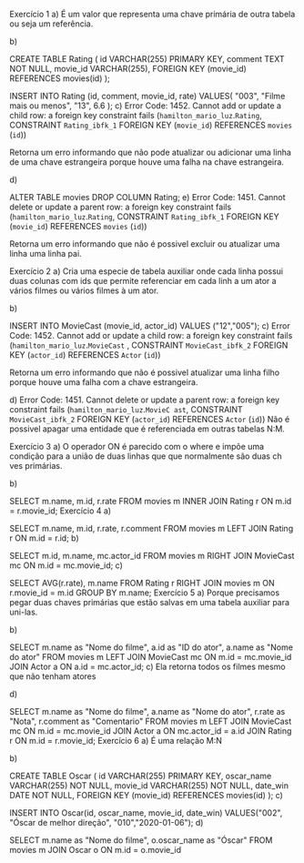 Exercício 1
a) É um valor que representa uma chave primária de outra tabela ou seja um referência.

b)

CREATE TABLE Rating (
	id VARCHAR(255) PRIMARY KEY,
    comment TEXT NOT NULL,
    movie_id VARCHAR(255),
    FOREIGN KEY (movie_id) REFERENCES movies(id)
);

INSERT INTO Rating (id, comment, movie_id, rate)
VALUES(
  "003", 
  "Filme mais ou menos",
  "13",
  6.6
);
c) Error Code: 1452. Cannot add or update a child row: a foreign key constraint fails (`hamilton_mario_luz`.`Rating`, CONSTRAINT `Rating_ibfk_1` FOREIGN KEY (`movie_id`) REFERENCES `movies` (`id`))

Retorna um erro informando que não pode atualizar ou adicionar uma linha de uma chave estrangeira porque houve uma falha na chave estrangeira.

d)

ALTER TABLE movies DROP COLUMN Rating;
e) Error Code: 1451. Cannot delete or update a parent row: a foreign key constraint fails (`hamilton_mario_luz`.`Rating`, CONSTRAINT `Rating_ibfk_1` FOREIGN KEY (`movie_id`) REFERENCES `movies` (`id`))

Retorna um erro informando que não é possivel excluir ou atualizar uma linha uma linha pai.

Exercício 2
a) Cria uma especie de tabela auxiliar onde cada linha possui duas colunas com ids que permite referenciar em cada linh a um ator a vários filmes ou vários filmes à um ator.

b)

INSERT INTO MovieCast (movie_id, actor_id) VALUES ("12","005");
c) Error Code: 1452. Cannot add or update a child row: a foreign key constraint fails (`hamilton_mario_luz`.`MovieCast` , CONSTRAINT `MovieCast_ibfk_2` FOREIGN KEY (`actor_id`) REFERENCES `Actor` (`id`))

Retorna um erro informando que não é possivel atualizar uma linha filho porque houve uma falha com a chave estrangeira.

d) Error Code: 1451. Cannot delete or update a parent row: a foreign key constraint fails (`hamilton_mario_luz`.`MovieC ast`, CONSTRAINT `MovieCast_ibfk_2` FOREIGN KEY (`actor_id`) REFERENCES `Actor` (`id`)) Não é possivel apagar uma entidade que é referenciada em outras tabelas N:M.

Exercício 3
a) O operador ON é parecido com o where e impõe uma condição para a união de duas linhas que que normalmente são duas ch ves primárias.

b)

SELECT m.name, m.id, r.rate FROM movies m 
INNER JOIN Rating r ON m.id = r.movie_id;
Exercício 4
a)

SELECT m.name, m.id, r.rate, r.comment FROM movies m LEFT JOIN Rating r ON m.id = r.id;
b)

SELECT m.id, m.name, mc.actor_id FROM movies  m RIGHT JOIN MovieCast mc ON m.id = mc.movie_id;
c)

SELECT AVG(r.rate), m.name FROM Rating r RIGHT JOIN  movies m ON r.movie_id = m.id GROUP BY m.name;
Exercício 5
a) Porque precisamos pegar duas chaves primárias que estão salvas em uma tabela auxiliar para uni-las.

b)

SELECT m.name as "Nome do filme", a.id as "ID do ator", a.name as "Nome do ator" FROM movies m
LEFT JOIN MovieCast mc ON m.id = mc.movie_id
JOIN Actor a ON a.id = mc.actor_id;
c) Ela retorna todos os filmes mesmo que não tenham atores

d)

SELECT m.name as "Nome do filme", a.name as "Nome do ator", r.rate as "Nota", r.comment as "Comentario"
FROM movies m
LEFT JOIN MovieCast mc ON m.id = mc.movie_id
JOIN Actor a ON mc.actor_id = a.id
JOIN Rating r ON m.id = r.movie_id;
Exercício 6
a) É uma relação M:N

b)

CREATE TABLE Oscar (
	id VARCHAR(255) PRIMARY KEY,
    oscar_name VARCHAR(255) NOT NULL,
    movie_id VARCHAR(255) NOT NULL,
    date_win DATE NOT NULL,
    FOREIGN KEY (movie_id) REFERENCES movies(id)
);
c)

INSERT INTO Oscar(id, oscar_name, movie_id, date_win) VALUES("002", "Óscar de melhor direção", "010","2020-01-06");
d)

SELECT m.name as "Nome do filme", o.oscar_name as "Óscar" FROM movies m JOIN Oscar o ON m.id = o.movie_id